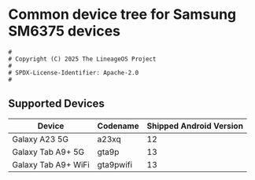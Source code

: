 # Common device tree for Samsung SM6375 devices

```
#
# Copyright (C) 2025 The LineageOS Project
#
# SPDX-License-Identifier: Apache-2.0
#
```

## Supported Devices
|     Device    | Codename |     Shipped Android Version    |
|----------|----------|----------|
| Galaxy A23 5G | a23xq | 12 |
| Galaxy Tab A9+ 5G | gta9p | 13 |
| Galaxy Tab A9+ WiFi | gta9pwifi | 13 |

